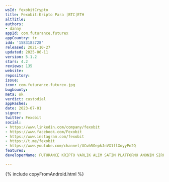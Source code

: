 ```yaml
---
wsId: fexobitCrypto
title: Fexobit:Kripto Para |BTC|ETH
altTitle: 
authors:
- danny
appId: com.futurance.futurex
appCountry: tr
idd: '1583183728'
released: 2021-10-27
updated: 2025-06-11
version: 5.1.2
stars: 4.2
reviews: 135
website: 
repository: 
issue: 
icon: com.futurance.futurex.jpg
bugbounty: 
meta: ok
verdict: custodial
appHashes: 
date: 2023-07-01
signer: 
twitter: Fexobit
social:
- https://www.linkedin.com/company/fexobit
- https://www.facebook.com/Fexobit
- https://www.instagram.com/fexobit
- https://t.me/fexobit
- https://www.youtube.com/channel/UCwh5OepkJnVX1flXoyyPn2Q
features: 
developerName: FUTURANCE KRIPTO VARLIK ALIM SATIM PLATFORMU ANONIM SIRKETI

---
```


{% include copyFromAndroid.html %}
